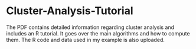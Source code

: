 # Cluster-Analysis-Tutorial

The PDF contains detailed information regarding cluster analysis and includes an R tutorial. It goes over the main algorithms and how to compute them. 
The R code and data used in my example is also uploaded. 
